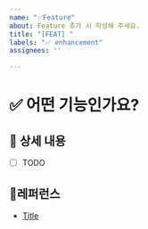 ```yaml
---
name: "✅Feature"
about: Feature 추가 시 작성해 주세요.
title: "[FEAT] "
labels: "✅ enhancement"
assignees: ''

---
```


# ✅ 어떤 기능인가요?

<!--- 추가하려는 기능에 대해 간결하게 설명해주세요 -->

##  📄 상세 내용

- [ ] TODO

## 📍레퍼런스

- [Title](https://...)
